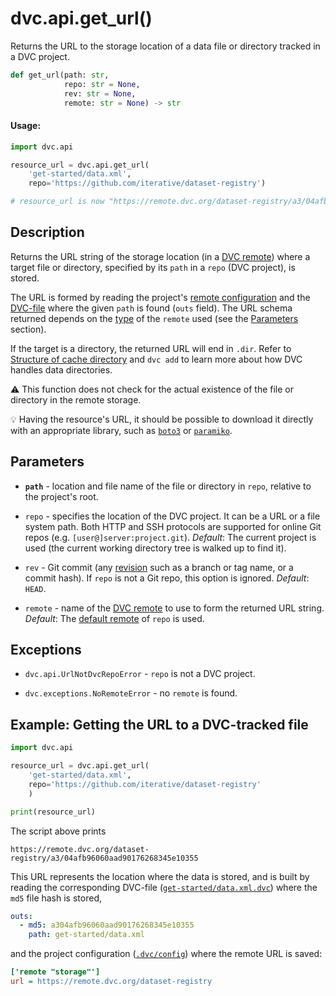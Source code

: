 # dvc.api.get_url()

Returns the URL to the storage location of a data file or directory tracked in a
<abbr>DVC project</abbr>.

```py
def get_url(path: str,
            repo: str = None,
            rev: str = None,
            remote: str = None) -> str
```

#### Usage:

```py
import dvc.api

resource_url = dvc.api.get_url(
    'get-started/data.xml',
    repo='https://github.com/iterative/dataset-registry')

# resource_url is now "https://remote.dvc.org/dataset-registry/a3/04afb96060aad90176268345e10355"
```

## Description

Returns the URL string of the storage location (in a
[DVC remote](/doc/command-reference/remote)) where a target file or directory,
specified by its `path` in a `repo` (<abbr>DVC project</abbr>), is stored.

The URL is formed by reading the project's
[remote configuration](/doc/command-reference/config#remote) and the
[DVC-file](/doc/user-guide/dvc-file-format) where the given `path` is found
(`outs` field). The URL schema returned depends on the
[type](/doc/command-reference/remote/add#supported-storage-types) of the
`remote` used (see the [Parameters](#parameters) section).

If the target is a directory, the returned URL will end in `.dir`. Refer to
[Structure of cache directory](/doc/user-guide/dvc-files-and-directories#structure-of-cache-directory)
and `dvc add` to learn more about how DVC handles data directories.

⚠️ This function does not check for the actual existence of the file or
directory in the remote storage.

💡 Having the resource's URL, it should be possible to download it directly with
an appropriate library, such as
[`boto3`](https://boto3.amazonaws.com/v1/documentation/api/latest/reference/services/s3.html#S3.Object.download_fileobj)
or
[`paramiko`](https://docs.paramiko.org/en/stable/api/sftp.html#paramiko.sftp_client.SFTPClient.get).

## Parameters

- **`path`** - location and file name of the file or directory in `repo`,
  relative to the project's root.

- `repo` - specifies the location of the DVC project. It can be a URL or a file
  system path. Both HTTP and SSH protocols are supported for online Git repos
  (e.g. `[user@]server:project.git`). _Default_: The current project is used
  (the current working directory tree is walked up to find it).

- `rev` - Git commit (any [revision](https://git-scm.com/docs/revisions) such as
  a branch or tag name, or a commit hash). If `repo` is not a Git repo, this
  option is ignored. _Default_: `HEAD`.

- `remote` - name of the [DVC remote](/doc/command-reference/remote) to use to
  form the returned URL string. _Default_: The
  [default remote](/doc/command-reference/remote/default) of `repo` is used.

## Exceptions

- `dvc.api.UrlNotDvcRepoError` - `repo` is not a DVC project.

- `dvc.exceptions.NoRemoteError` - no `remote` is found.

## Example: Getting the URL to a DVC-tracked file

```py
import dvc.api

resource_url = dvc.api.get_url(
    'get-started/data.xml',
    repo='https://github.com/iterative/dataset-registry'
    )

print(resource_url)
```

The script above prints

`https://remote.dvc.org/dataset-registry/a3/04afb96060aad90176268345e10355`

This URL represents the location where the data is stored, and is built by
reading the corresponding DVC-file
([`get-started/data.xml.dvc`](https://github.com/iterative/dataset-registry/blob/master/get-started/data.xml.dvc))
where the `md5` file hash is stored,

```yaml
outs:
  - md5: a304afb96060aad90176268345e10355
    path: get-started/data.xml
```

and the project configuration
([`.dvc/config`](https://github.com/iterative/dataset-registry/blob/master/.dvc/config))
where the remote URL is saved:

```ini
['remote "storage"']
url = https://remote.dvc.org/dataset-registry
```
